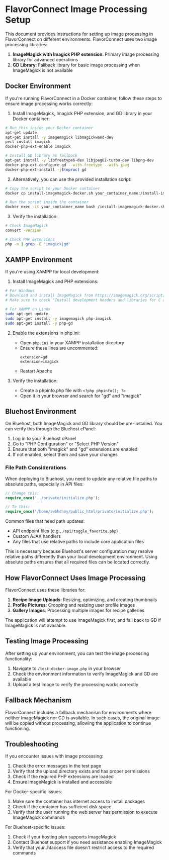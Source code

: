 # FlavorConnect Image Processing Setup

This document provides instructions for setting up image processing in FlavorConnect on different environments. FlavorConnect uses two image processing libraries:

1. **ImageMagick with Imagick PHP extension**: Primary image processing library for advanced operations
2. **GD Library**: Fallback library for basic image processing when ImageMagick is not available

## Docker Environment

If you're running FlavorConnect in a Docker container, follow these steps to ensure image processing works correctly:

1. Install ImageMagick, Imagick PHP extension, and GD library in your Docker container:

```bash
# Run this inside your Docker container
apt-get update
apt-get install -y imagemagick libmagickwand-dev
pecl install imagick
docker-php-ext-enable imagick

# Install GD library as fallback
apt-get install -y libfreetype6-dev libjpeg62-turbo-dev libpng-dev
docker-php-ext-configure gd --with-freetype --with-jpeg
docker-php-ext-install -j$(nproc) gd
```

2. Alternatively, you can use the provided installation script:

```bash
# Copy the script to your Docker container
docker cp install-imagemagick-docker.sh your_container_name:/install-imagemagick-docker.sh

# Run the script inside the container
docker exec -it your_container_name bash /install-imagemagick-docker.sh
```

3. Verify the installation:

```bash
# Check ImageMagick
convert -version

# Check PHP extensions
php -m | grep -E 'imagick|gd'
```

## XAMPP Environment

If you're using XAMPP for local development:

1. Install ImageMagick and PHP extensions:

```bash
# For Windows
# Download and install ImageMagick from https://imagemagick.org/script/download.php
# Make sure to check "Install development headers and libraries for C and C++" during installation

# For XAMPP on Linux
sudo apt-get update
sudo apt-get install -y imagemagick php-imagick
sudo apt-get install -y php-gd
```

2. Enable the extensions in php.ini:
   - Open `php.ini` in your XAMPP installation directory
   - Ensure these lines are uncommented:
     ```
     extension=gd
     extension=imagick
     ```
   - Restart Apache

3. Verify the installation:
   - Create a phpinfo.php file with `<?php phpinfo(); ?>`
   - Open it in your browser and search for "gd" and "imagick"

## Bluehost Environment

On Bluehost, both ImageMagick and GD library should be pre-installed. You can verify this through the Bluehost cPanel:

1. Log in to your Bluehost cPanel
2. Go to "PHP Configuration" or "Select PHP Version"
3. Ensure that both "imagick" and "gd" extensions are enabled
4. If not enabled, select them and save your changes

### File Path Considerations

When deploying to Bluehost, you need to update any relative file paths to absolute paths, especially in API files:

```php
// Change this:
require_once('../private/initialize.php');

// To this:
require_once('/home/swbhdnmy/public_html/private/initialize.php');
```

Common files that need path updates:
- API endpoint files (e.g., `/api/toggle_favorite.php`)
- Custom AJAX handlers
- Any files that use relative paths to include core application files

This is necessary because Bluehost's server configuration may resolve relative paths differently than your local development environment. Using absolute paths ensures that all required files can be located correctly.

## How FlavorConnect Uses Image Processing

FlavorConnect uses these libraries for:

1. **Recipe Image Uploads**: Resizing, optimizing, and creating thumbnails
2. **Profile Pictures**: Cropping and resizing user profile images
3. **Gallery Images**: Processing multiple images for recipe galleries

The application will attempt to use ImageMagick first, and fall back to GD if ImageMagick is not available.

## Testing Image Processing

After setting up your environment, you can test the image processing functionality:

1. Navigate to `/test-docker-image.php` in your browser
2. Check the environment information to verify ImageMagick and GD are available
3. Upload a test image to verify the processing works correctly

## Fallback Mechanism

FlavorConnect includes a fallback mechanism for environments where neither ImageMagick nor GD is available. In such cases, the original image will be copied without processing, allowing the application to continue functioning.

## Troubleshooting

If you encounter issues with image processing:

1. Check the error messages in the test page
2. Verify that the upload directory exists and has proper permissions
3. Check if the required PHP extensions are loaded
4. Ensure ImageMagick is installed and accessible

For Docker-specific issues:

1. Make sure the container has internet access to install packages
2. Check if the container has sufficient disk space
3. Verify that the user running the web server has permission to execute ImageMagick commands

For Bluehost-specific issues:

1. Check if your hosting plan supports ImageMagick
2. Contact Bluehost support if you need assistance enabling ImageMagick
3. Verify that your .htaccess file doesn't restrict access to the required commands
